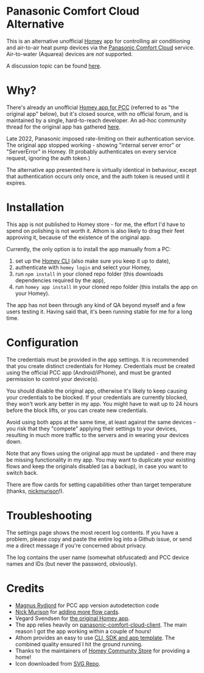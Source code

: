 # Panasonic Comfort Cloud Alternative

This is an alternative unofficial [Homey](https://homey.app) app for controlling air conditioning and air-to-air heat pump devices via the [Panasonic Comfort Cloud](https://www.panasonic.com/global/hvac/air-conditioning/connectivity/comfort-cloud.html) service.
Air-to-water (Aquarea) devices are *not* supported.

A discussion topic can be found [here](https://community.homey.app/t/app-pro-panasonic-comfort-cloud-alternative/75906).

# Why?

There's already an unofficial [Homey app for PCC](https://homey.app/en-us/app/com.panasonic.PCC/Panasonic-Comfort-Cloud/) (referred to as "the original app" below), but it's closed source, with no official forum, and is maintained by a single, hard-to-reach developer.  An ad-hoc community thread for the original app has gathered [here](https://community.homey.app/t/error-panasonic-comfort-cloud-app/65935).

Late 2022, Panasonic imposed rate-limiting on their authentication service.  The original app stopped working - showing "internal server error" or "ServerError" in Homey.  (It probably authenticates on every service request, ignoring the auth token.)

The alternative app presented here is virtually identical in behaviour, except that authentication occurs only once, and the auth token is reused until it expires.

# Installation

This app is not published to Homey store - for me, the effort I'd have to spend on polishing is not worth it.  Athom is also likely to drag their feet approving it, because of the existence of the original app.

Currently, the only option is to install the app manually from a PC:

  1. set up the [Homey CLI](https://apps.developer.homey.app/the-basics/getting-started/homey-cli) (also make sure you keep it up to date),
  2. authenticate with ```homey login``` and select your Homey,
  3. run ```npm install``` in your cloned repo folder (this downloads dependencies required by the app),
  4. run ```homey app install``` in your cloned repo folder (this installs the app on your Homey).

The app has not been through any kind of QA beyond myself and a few users testing it.  Having said that, it's been running stable for me for a long time.

# Configuration

The credentials must be provided in the app settings.  It is recommended that you create distinct credentials for Homey.  Credentials must be created using the official PCC app (Android/iPhone), and must be granted permission to control your device(s).  

You should disable the original app, otherwise it's likely to keep causing your credentials to be blocked.  If your credentials are currently blocked, they won't work any better in my app.  You might have to wait up to 24 hours before the block lifts, or you can create new credentials.

Avoid using both apps at the same time, at least against the same devices - you risk that they "compete" applying their settings to your devices, resulting in much more traffic to the servers and in wearing your devices down.

Note that any flows using the original app must be updated - and there may be missing functionality in my app.  You may want to duplicate your existing flows and keep the originals disabled (as a backup), in case you want to switch back.

There are flow cards for setting capabilities other than target temperature (thanks, [nickmurison](https://github.com/nickmurison)!).

# Troubleshooting

The settings page shows the most recent log contents.  If you have a problem, please copy and paste the entire log into a Github issue, or send me a direct message if you're concerned about privacy.

The log contains the user name (somewhat obfuscated) and PCC device names and IDs (but never the password, obviously).

# Credits

  * [Magnus Rydjord](https://github.com/Magnusri) for PCC app version autodetection code
  * [Nick Murison](https://github.com/nickmurison) for [adding more flow cards](https://github.com/ugumba/homey-panasonic-comfort-cloud-alt/pull/7).
  * Vegard Svendsen for [the original Homey app](https://homey.app/en-us/app/com.panasonic.PCC/Panasonic-Comfort-Cloud/).
  * The app relies heavily on [panasonic-comfort-cloud-client](https://github.com/marc2016/panasonic-comfort-cloud-client).  The main reason I got the app working within a couple of hours!
  * Athom provides an easy to use [CLI, SDK and app template](https://apps.developer.homey.app/the-basics/getting-started/homey-cli).  The combined quality ensured I hit the ground running.
  * Thanks to the maintainers of [Homey Community Store](https://store.homey.community) for providing a home!
  * Icon downloaded from [SVG Repo](https://www.svgrepo.com/svg/288102/air-conditioning-air-conditioner).
